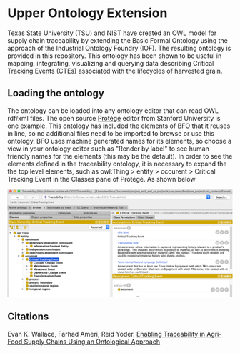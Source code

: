 # Upper Ontology Extension
Texas State University (TSU) and NIST have created an OWL model for supply chain traceability by extending the Basic Formal Ontology using the approach of the Industrial Ontology Foundry (IOF). The resulting ontology is provided in this repository. This ontology has been shown to be useful in mapping, integrating, visualizing and querying data describing Critical Tracking Events (CTEs) associated with the lifecycles of harvested grain.
## Loading the ontology
The ontology can be loaded into any ontology editor that can read OWL rdf/xml files.  The open source [Protégé](https://protege.stanford.edu) editor from Stanford University is one example.  This ontology has included the elements of BFO that it reuses in line, so no additional files need to be imported to browse or use this ontology. BFO uses machine generated names for its elements, so choose a view in your ontology editor such as "Render by label" to see human friendly names for the elements (this may be the default). In order to see the elements defined in the traceability ontology, it is necessary to expand the the top level elements, such as owl:Thing > entity > occurent > Critical Tracking Event in the Classes pane of Protégé.   As shown below

![Protege example](./ExpandedClassesEg4txt-ont.png)

## Citations
Evan K. Wallace, Farhad Ameri, Reid Yoder. [Enabling Traceability in Agri-Food Supply Chains Using an Ontological Approach](https://doi.org/10.1115/DETC2020-22672)
